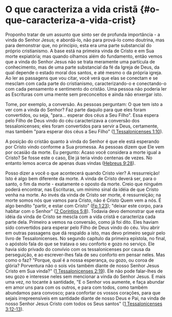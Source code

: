 # O que caracteriza a vida cristã {#o-que-caracteriza-a-vida-crist}

Proponho tratar de um assunto que sinto ser de profunda importância - a vinda do Senhor Jesus; e abordá-lo, não para prová-lo como doutrina, mas para demonstrar que, no princípio, esta era uma parte substancial do próprio cristianismo. A base está na primeira vinda de Cristo e em Sua morte expiatória; mas quando olhamos além do fundamento, então vemos que a vinda do Senhor Jesus não se trata meramente uma partícula de conhecimento, mas de uma parte substancial da fé da Igreja de Deus, da qual depende o estado moral dos santos, e até mesmo o da própria igreja. Ao ler as passagens que vou citar, você verá que elas se conectam e se mesclam com cada parte do cristianismo, caracterizando-o e conectando-o com cada pensamento e sentimento do cristão. Uma pessoa não poderia ler as Escrituras com uma mente sem preconceitos e ainda não enxergar isto.

Tome, por exemplo, a conversão. As pessoas perguntam: O que tem isto a ver com a vinda do Senhor? Faz parte daquilo para que eles foram convertidos, ou seja, &quot;para... esperar dos céus a Seu Filho&quot;. Essa espera pelo Filho de Deus vindo do céu caracterizava a conversão dos tessalonicenses; eles foram convertidos para servir a Deus, certamente, mas também &quot;para esperar dos céus a Seu Filho&quot; ([1 Tessalonicenses 1:10](http://bibliaonline.com.br/acf/1ts/1/10)).

A posição do cristão quanto à vinda do Senhor é que ele está esperando por Cristo vindo conforme a Sua promessa. As pessoas dizem que Ele vem por ocasião da morte. Eu pergunto: Acaso você considera a morte igual a Cristo? Se fosse este o caso, Ele já teria vindo centenas de vezes. No entanto lemos acerca de apenas duas vindas ([Hebreus 9:28](http://bibliaonline.com.br/acf/hb/9/28)).

Posso dizer a você o que acontecerá quando Cristo vier? A ressurreição! Isto é algo bem diferente da morte. A vinda de Cristo deverá ser, para o santo, o fim da morte - exatamente o oposto da morte. Creio que ninguém poderá encontrar, nas Escrituras, um mínimo sinal da idéia de que Cristo venha na morte. Ao invés da vinda de Cristo ser morte, é ressurreição; na morte somos nós que vamos para Cristo, não é Cristo Quem vem a nós. É algo bendito &quot;partir, e estar com Cristo&quot; ([Fp 1:23](http://bibliaonline.com.br/acf/fp/1/23)); &quot;deixar este corpo, para habitar com o Senhor&quot; ([2 Coríntios 5:8](http://bibliaonline.com.br/acf/2co/5/8)). Todavia devo demonstrar que esta idéia da vinda de Cristo se mescla com a vida cristã e caracteriza cada parte dela. Primeiro a vemos na conversão, como já foi dito. Eles haviam sido convertidos para esperar pelo Filho de Deus vindo do céu. Vou abrir em outras passagens que dá respaldo a isto, mas devo primeiro seguir pelo livro de Tessalonicenses. No segundo capítulo da primeira epístola, no final, o apóstolo fala do que se tratava o seu conforto e gozo no serviço. Ele havia sido privado do convívio com os tessalonicenses por causa da perseguição, e ao escrever-lhes fala de seu conforto em pensar neles. Mas como o faz? &quot;Porque, qual é a nossa esperança, ou gozo, ou coroa de glória? Porventura não o sois vós também diante de nosso Senhor Jesus Cristo em Sua vinda?&quot; ([1 Tessalonicenses 2:19](http://bibliaonline.com.br/acf/1ts/2/19)). Ele não pode falar-lhes de seu gozo e interesse neles sem mencionar a vinda do Senhor Jesus. E mais uma vez, no tocante à santidade, &quot;E o Senhor vos aumente, e faça abundar em amor uns para com os outros, e para com todos, como também abundamos para convosco; para confortar os vossos corações, para que sejais irrepreensíveis em santidade diante de nosso Deus e Pai, na vinda de nosso Senhor Jesus Cristo com todos os Seus santos&quot; ([1 Tessalonicenses 3:12-13](http://bibliaonline.com.br/acf/1ts/3/12-13)).